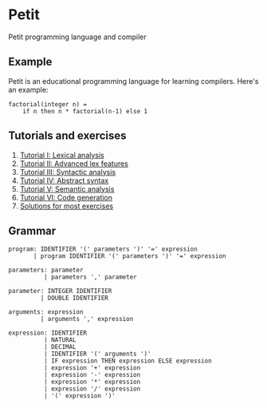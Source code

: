 # Petit

Petit programming language and compiler

## Example

Petit is an educational programming language for learning compilers. Here's an example:

    factorial(integer n) =
        if n then n * factorial(n-1) else 1

## Tutorials and exercises

1. [Tutorial I: Lexical analysis](/tutorial/p1_lexical_analysis.md)
2. [Tutorial II: Advanced lex features](/tutorial/p2_advanced_lex.md)
3. [Tutorial III: Syntactic analysis](/tutorial/p3_syntactic_analysis.md)
4. [Tutorial IV: Abstract syntax](/tutorial/p4_abstract_syntax.md)
5. [Tutorial V: Semantic analysis](/tutorial/p5_semantic_analysis.md)
6. [Tutorial VI: Code generation](/tutorial/p6_code_generation.md)
7. [Solutions for most exercises](/source/)

## Grammar

    program: IDENTIFIER '(' parameters ')' '=' expression
           | program IDENTIFIER '(' parameters ')' '=' expression

    parameters: parameter
              | parameters ',' parameter

    parameter: INTEGER IDENTIFIER
             | DOUBLE IDENTIFIER

    arguments: expression
             | arguments ',' expression

    expression: IDENTIFIER
              | NATURAL
              | DECIMAL
              | IDENTIFIER '(' arguments ')'
              | IF expression THEN expression ELSE expression
              | expression '+' expression
              | expression '-' expression
              | expression '*' expression
              | expression '/' expression
              | '(' expression ')'
